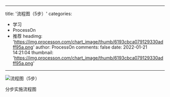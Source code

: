 
---
title: '流程图（5步）'
categories: 
 - 学习
 - ProcessOn
 - 推荐
headimg: 'https://img.processon.com/chart_image/thumb/6193cbca079129330adff95a.png'
author: ProcessOn
comments: false
date: 2022-01-21 14:21:04
thumbnail: 'https://img.processon.com/chart_image/thumb/6193cbca079129330adff95a.png'
---

<div>   
<img class="thumb" alt="流程图（5步）" src="https://img.processon.com/chart_image/thumb/6193cbca079129330adff95a.png" referrerpolicy="no-referrer">
<p>分步实施流程图</p>  
</div>
            